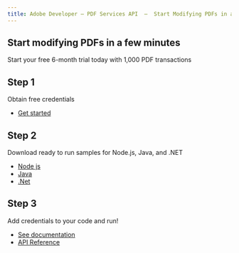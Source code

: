 ```yaml
---
title: Adobe Developer — PDF Services API  —  Start Modifying PDFs in a few Minutes
---
```


<TitleBlock slots="heading, text" theme="light" className="titleBlock-align-left" />

## Start modifying PDFs in a few minutes

Start your free 6-month trial today with 1,000 PDF transactions

<TextBlock slots="heading, text, buttons" width="33%" theme="light" className="align-left horizontal-align" headerElementType="h2" />

## Step 1

Obtain free credentials

- [Get started](https://documentcloud.adobe.com/dc-integration-creation-app-cdn/main.html?api=pdf-services-api)


<TextBlock slots="heading, text, buttons" width="33%" theme="light" variantsTypePrimary='primary' variantsTypeSecondary='primary' isPrimaryBtn  primaryOutline  className="align-left horizontal-align link" headerElementType="h2"/>

## Step 2

Download ready to run samples for Node.js, Java, and .NET

- [Node js](https://github.com/adobe/pdfservices-node-sdk-samples)
- [Java](https://github.com/adobe/pdfservices-java-sdk-samples)
- [.Net](https://github.com/adobe/PDFServices.NET.SDK.Samples)


<TextBlock slots="heading, text, buttons" width="33%" theme="light" primaryOutline  className="align-left horizontal-align link" headerElementType="h2"/>

## Step 3

Add credentials to your code and run!

- [See documentation](/document-services/docs/overview/)
- [API Reference](https://www.adobe.com/go/dcsdk_APIdocs)
